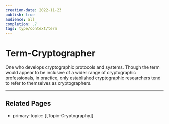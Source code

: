 ```yaml
---
creation-date: 2022-11-23
publish: true
audience: all
completion: .7
tags: type/context/term
---
```

# Term-Cryptographer
One who develops cryptographic protocols and systems. Though the term would appear to be inclusive of a wider range of cryptographic professionals, in practice, only established cryptographic researchers tend to refer to themselves as cryptographers.

---
## Related Pages
- primary-topic:: [[Topic-Cryptography]]
